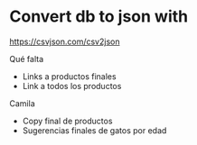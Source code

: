 # Convert db to json with

https://csvjson.com/csv2json

Qué falta

- Links a productos finales
- Link a todos los productos

Camila

- Copy final de productos
- Sugerencias finales de gatos por edad
